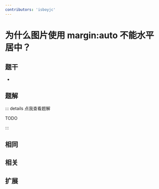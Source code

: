 ```yaml
---
contributors: 'isboyjc'
---
```


# 为什么图片使用 margin:auto 不能水平居中？


## 题干

- 



## 题解

::: details 点我查看题解

  TODO

:::



## 相同


## 相关


## 扩展

